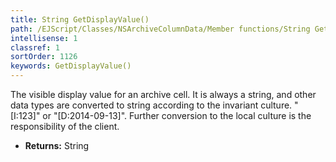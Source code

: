 ```yaml
---
title: String GetDisplayValue()
path: /EJScript/Classes/NSArchiveColumnData/Member functions/String GetDisplayValue()
intellisense: 1
classref: 1
sortOrder: 1126
keywords: GetDisplayValue()
---
```



The visible display value for an archive cell. It is always a string, and other data types are converted to string according to the invariant culture. "[I:123]" or "[D:2014-09-13]". Further conversion to the local culture is the responsibility of the client.



* **Returns:** String


